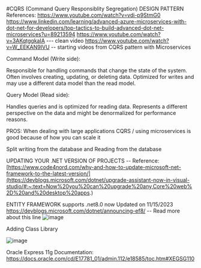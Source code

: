 #CQRS (Command Query Responsiblity Segregation)  DESIGN PATTERN
References: https://www.youtube.com/watch?v=vdi-p9StmG0
https://www.linkedin.com/learning/advanced-azure-microservices-with-dot-net-for-developers/top-tactics-to-build-advanced-dot-net-microservices?u=89213594
https://www.youtube.com/watch?v=3AKqtggkaIA --- clean video
https://www.youtube.com/watch?v=W_EEKAN9IVU -- starting videos from CQRS pattern with Microservices 


Command Model (Write side):

Responsible for handling commands that change the state of the system.
Often involves creating, updating, or deleting data.
Optimized for writes and may use a different data model than the read model.


Query Model (Read side):

Handles queries and is optimized for reading data.
Represents a different perspective on the data and might be denormalized for performance reasons.


PROS: When dealing with large applications CQRS / using microservices is good because of how you can scale it 

Split writing from the database and Reading from the database



UPDATING YOUR .NET VERSION OF PROJECTS --
Reference: [https://www.code4nord.com/why-and-how-to-update-microsoft-net-framework-to-the-latest-version/](https://devblogs.microsoft.com/dotnet/upgrade-assistant-now-in-visual-studio/#:~:text=Now%20you%20can%20upgrade%20any,Core%20web%2D%20and%20desktop%20apps.)



ENTITY FRAMEWORK supports .net8.0 now  Updated on 11/15/2023
https://devblogs.microsoft.com/dotnet/announcing-ef8/ -- Read more about this line 
![image](https://github.com/JMNietoatBusyBee/WorkNotes-.Net-/assets/151013941/96ba9936-2f78-44fa-88fb-af259f69ea9c)




Adding Class Library 

![image](https://github.com/JMNietoatBusyBee/WorkNotes-.Net-/assets/151013941/28003446-33f9-4f8c-a614-a8275acbd1c1)





Oracle Express 11g 
Documentation: https://docs.oracle.com/cd/E17781_01/admin.112/e18585/toc.htm#XEGSG110



